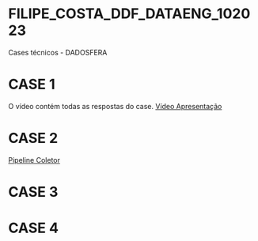 # FILIPE_COSTA_DDF_DATAENG_102023
Cases técnicos - DADOSFERA

# CASE 1
O vídeo contém todas as respostas do case.
[Vídeo Apresentação](https://www.youtube.com/watch?v=1tbNbbeWZJc)

# CASE 2
[Pipeline Coletor](https://app.dadosfera.ai/pt-BR/catalog/data-assets/807fd3ca-b6ea-4353-90aa-9008d151acfe)

# CASE 3

# CASE 4
